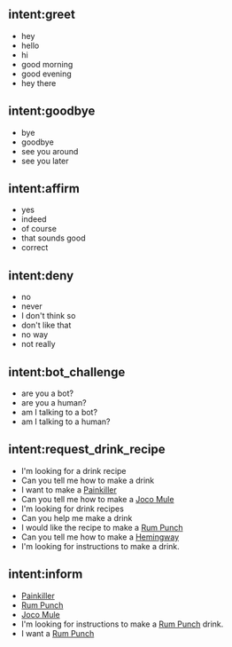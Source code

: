 ## intent:greet
- hey
- hello
- hi
- good morning
- good evening
- hey there

## intent:goodbye
- bye
- goodbye
- see you around
- see you later

## intent:affirm
- yes
- indeed
- of course
- that sounds good
- correct

## intent:deny
- no
- never
- I don't think so
- don't like that
- no way
- not really

## intent:bot_challenge
- are you a bot?
- are you a human?
- am I talking to a bot?
- am I talking to a human?

## intent:request_drink_recipe
- I'm looking for a drink recipe
- Can you tell me how to make a drink
- I want to make a [Painkiller](drink)
- Can you tell me how to make a [Joco Mule](drink)
- I'm looking for drink recipes
- Can you help me make a drink
- I would like the recipe to make a [Rum Punch](drink)
- Can you tell me how to make a [Hemingway](drink)
- I'm looking for instructions to make a drink.


## intent:inform
- [Painkiller](drink)
- [Rum Punch](drink)
- [Joco Mule](drink)
- I'm looking for instructions to make a [Rum Punch](drink) drink.
- I want a [Rum Punch](drink)